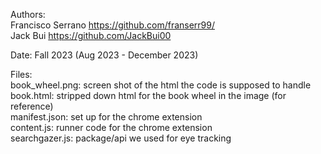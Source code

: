 Authors:   
  Francisco Serrano  https://github.com/franserr99/   
  Jack Bui  https://github.com/JackBui00    
  
Date: Fall 2023 (Aug 2023 - December 2023)  

Files:  
    book_wheel.png: screen shot of the html the code is supposed to handle  
    book.html: stripped down html for the book wheel in the image (for reference)  
    manifest.json: set up for the chrome extension  
    content.js: runner code for the chrome extension  
    searchgazer.js: package/api we used for eye tracking  